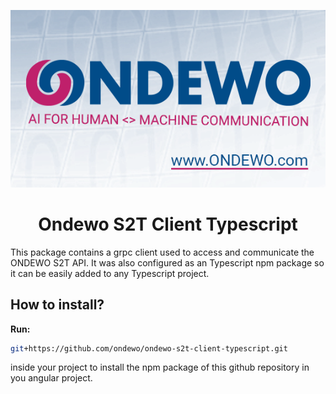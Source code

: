 <p align="center">
    <a href="https://www.ondewo.com">
      <img alt="ONDEWO Logo" src="https://raw.githubusercontent.com/ondewo/ondewo-logos/master/github/ondewo_logo_github_2.png"/>
    </a>
  <h1 align="center">
    Ondewo S2T Client Typescript
  </h1>
</p>

This package contains a grpc client used to access and communicate the ONDEWO S2T API.
It was also configured as an Typescript npm package so it can be easily added to any Typescript project.

## How to install?

**Run:**
```bash
git+https://github.com/ondewo/ondewo-s2t-client-typescript.git
```
inside your project to install the npm package of this github repository in you angular project.